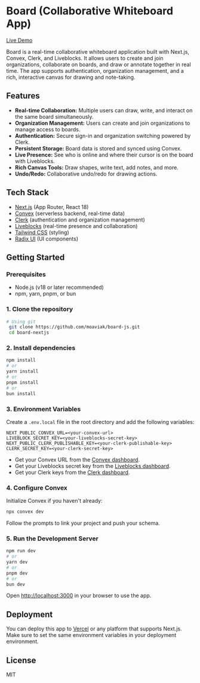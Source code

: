 # Board (Collaborative Whiteboard App)

[Live Demo](https://board-js-seven.vercel.app/)

Board is a real-time collaborative whiteboard application built with Next.js, Convex, Clerk, and Liveblocks. It allows users to create and join organizations, collaborate on boards, and draw or annotate together in real time. The app supports authentication, organization management, and a rich, interactive canvas for drawing and note-taking.

## Features

- **Real-time Collaboration:** Multiple users can draw, write, and interact on the same board simultaneously.
- **Organization Management:** Users can create and join organizations to manage access to boards.
- **Authentication:** Secure sign-in and organization switching powered by Clerk.
- **Persistent Storage:** Board data is stored and synced using Convex.
- **Live Presence:** See who is online and where their cursor is on the board with Liveblocks.
- **Rich Canvas Tools:** Draw shapes, write text, add notes, and more.
- **Undo/Redo:** Collaborative undo/redo for drawing actions.

## Tech Stack

- [Next.js](https://nextjs.org/) (App Router, React 18)
- [Convex](https://convex.dev/) (serverless backend, real-time data)
- [Clerk](https://clerk.dev/) (authentication and organization management)
- [Liveblocks](https://liveblocks.io/) (real-time presence and collaboration)
- [Tailwind CSS](https://tailwindcss.com/) (styling)
- [Radix UI](https://www.radix-ui.com/) (UI components)

## Getting Started

### Prerequisites

- Node.js (v18 or later recommended)
- npm, yarn, pnpm, or bun

### 1. Clone the repository

```bash
# Using git
 git clone https://github.com/moaviak/board-js.git
 cd board-nextjs
```

### 2. Install dependencies

```bash
npm install
# or
yarn install
# or
pnpm install
# or
bun install
```

### 3. Environment Variables

Create a `.env.local` file in the root directory and add the following variables:

```env
NEXT_PUBLIC_CONVEX_URL=<your-convex-url>
LIVEBLOCK_SECRET_KEY=<your-liveblocks-secret-key>
NEXT_PUBLIC_CLERK_PUBLISHABLE_KEY=<your-clerk-publishable-key>
CLERK_SECRET_KEY=<your-clerk-secret-key>
```

- Get your Convex URL from the [Convex dashboard](https://dashboard.convex.dev/).
- Get your Liveblocks secret key from the [Liveblocks dashboard](https://liveblocks.io/dashboard).
- Get your Clerk keys from the [Clerk dashboard](https://dashboard.clerk.dev/).

### 4. Configure Convex

Initialize Convex if you haven't already:

```bash
npx convex dev
```

Follow the prompts to link your project and push your schema.

### 5. Run the Development Server

```bash
npm run dev
# or
yarn dev
# or
pnpm dev
# or
bun dev
```

Open [http://localhost:3000](http://localhost:3000) in your browser to use the app.

## Deployment

You can deploy this app to [Vercel](https://vercel.com/) or any platform that supports Next.js. Make sure to set the same environment variables in your deployment environment.

## License

MIT
